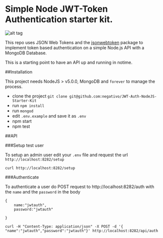 # Simple Node JWT-Token Authentication starter kit.

![alt tag](http://i.imgur.com/vlLzUe4.gif)


This repo uses JSON Web Tokens and the [jsonwebtoken](https://github.com/auth0/node-jsonwebtoken) package to implement token based authentication on a simple Node.js API with a MongoDB Database.

This is a starting point to have an API up and running in notime.


##Installation

This project needs NodeJS > v5.0.0, MongoDB and `forever` to manage the process.

- clone the project `git clone git@github.com:negativo/JWT-Auth-NodeJS-Starter-Kit`
- run `npm install` 
- run `mongod`
- edit `.env.example` and save it as `.env`
- npm start
- npm test

##API

###Setup test user

To setup an admin user edit your `.env` file and request the url  `http://localhost:8282/setup` 

`curl http://localhost:8282/setup`

###Authenticate

To authenticate a user do POST request to http://localhost:8282/auth
with the `name` and the `password` in the body

	{
		name:"jwtauth",
		password:"jwtauth"

	}


`curl -H "Content-Type: application/json" -X POST -d '{ "name":"jwtauth","password":"jwtauth"}' http://localhost:8282/api/auth`


